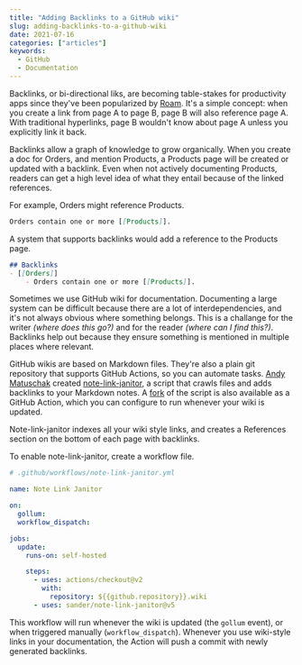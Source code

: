 ```yaml
---
title: "Adding Backlinks to a GitHub wiki"
slug: adding-backlinks-to-a-github-wiki
date: 2021-07-16
categories: ["articles"]
keywords:
  - GitHub
  - Documentation
---
```


Backlinks, or bi-directional liks, are becoming table-stakes for productivity apps since they've been popularized by [Roam](https://roamresearch.com). It's a simple concept: when you create a link from page A to page B, page B will also reference page A. With traditional hyperlinks, page B wouldn't know about page A unless you explicitly link it back.

Backlinks allow a graph of knowledge to grow organically. When you create a doc for Orders, and mention Products, a Products page will be created or updated with a backlink. Even when not actively documenting Products, readers can get a high level idea of what they entail because of the linked references.

<!--more-->

For example, Orders might reference Products.

```md
Orders contain one or more [[Products]].
```

A system that supports backlinks would add a reference to the Products page.

```md
## Backlinks
- [[Orders]]
    - Orders contain one or more [[Products]].
```

Sometimes we use GitHub wiki for documentation. Documenting a large system can be difficult because there are a lot of interdependencies, and it's not always obvious where something belongs. This is a challange for the writer _(where does this go?)_ and for the reader _(where can I find this?)_.  Backlinks help out because they ensure something is mentioned in multiple places where relevant.

GitHub wikis are based on Markdown files. They're also a plain git repository that supports GitHub Actions, so you can automate tasks. [Andy Matuschak](https://andymatuschak.org) created [note-link-janitor](https://github.com/andymatuschak/note-link-janitor), a script that crawls files and adds backlinks to your Markdown notes. A [fork](https://github.com/sander/note-link-janitor) of the script is also available as a GitHub Action, which you can configure to run whenever your wiki is updated.

Note-link-janitor indexes all your wiki style links, and creates a References section on the bottom of each page with backlinks.

To enable note-link-janitor, create a workflow file.

```yml
# .github/workflows/note-link-janitor.yml

name: Note Link Janitor

on:
  gollum:
  workflow_dispatch:

jobs:
  update:
    runs-on: self-hosted

    steps:
      - uses: actions/checkout@v2
        with:
          repository: ${{github.repository}}.wiki
      - uses: sander/note-link-janitor@v5
```

This workflow will run whenever the wiki is updated (the `gollum` event), or when triggered manually (`workflow_dispatch`). Whenever you use wiki-style links in your documentation, the Action will push a commit with newly generated backlinks.
